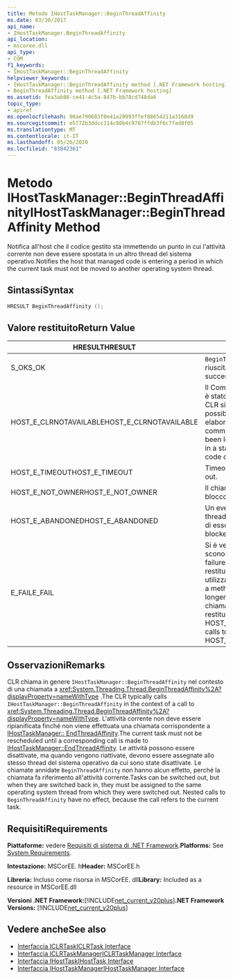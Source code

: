 ```yaml
---
title: Metodo IHostTaskManager::BeginThreadAffinity
ms.date: 03/30/2017
api_name:
- IHostTaskManager.BeginThreadAffinity
api_location:
- mscoree.dll
api_type:
- COM
f1_keywords:
- IHostTaskManager::BeginThreadAffinity
helpviewer_keywords:
- IHostTaskManager::BeginThreadAffinity method [.NET Framework hosting]
- BeginThreadAffinity method [.NET Framework hosting]
ms.assetid: fea3ab88-ce41-4c5a-847b-bb78cd748da6
topic_type:
- apiref
ms.openlocfilehash: 90ae790603f0e41a20993ffef88654211a3168d9
ms.sourcegitcommit: e5772b3ddcc114c80b4c9767ffdb3f6c7fad8f05
ms.translationtype: MT
ms.contentlocale: it-IT
ms.lasthandoff: 05/26/2020
ms.locfileid: "83842361"
---
```

# <a name="ihosttaskmanagerbeginthreadaffinity-method"></a><span data-ttu-id="bf885-102">Metodo IHostTaskManager::BeginThreadAffinity</span><span class="sxs-lookup"><span data-stu-id="bf885-102">IHostTaskManager::BeginThreadAffinity Method</span></span>
<span data-ttu-id="bf885-103">Notifica all'host che il codice gestito sta immettendo un punto in cui l'attività corrente non deve essere spostata in un altro thread del sistema operativo.</span><span class="sxs-lookup"><span data-stu-id="bf885-103">Notifies the host that managed code is entering a period in which the current task must not be moved to another operating system thread.</span></span>  
  
## <a name="syntax"></a><span data-ttu-id="bf885-104">Sintassi</span><span class="sxs-lookup"><span data-stu-id="bf885-104">Syntax</span></span>  
  
```cpp  
HRESULT BeginThreadAffinity ();  
```  
  
## <a name="return-value"></a><span data-ttu-id="bf885-105">Valore restituito</span><span class="sxs-lookup"><span data-stu-id="bf885-105">Return Value</span></span>  
  
|<span data-ttu-id="bf885-106">HRESULT</span><span class="sxs-lookup"><span data-stu-id="bf885-106">HRESULT</span></span>|<span data-ttu-id="bf885-107">Description</span><span class="sxs-lookup"><span data-stu-id="bf885-107">Description</span></span>|  
|-------------|-----------------|  
|<span data-ttu-id="bf885-108">S_OK</span><span class="sxs-lookup"><span data-stu-id="bf885-108">S_OK</span></span>|<span data-ttu-id="bf885-109">`BeginThreadAffinity`la restituzione è riuscita.</span><span class="sxs-lookup"><span data-stu-id="bf885-109">`BeginThreadAffinity` returned successfully.</span></span>|  
|<span data-ttu-id="bf885-110">HOST_E_CLRNOTAVAILABLE</span><span class="sxs-lookup"><span data-stu-id="bf885-110">HOST_E_CLRNOTAVAILABLE</span></span>|<span data-ttu-id="bf885-111">Il Common Language Runtime (CLR) non è stato caricato in un processo oppure CLR si trova in uno stato in cui non è possibile eseguire codice gestito o elaborare la chiamata correttamente.</span><span class="sxs-lookup"><span data-stu-id="bf885-111">The common language runtime (CLR) has not been loaded into a process, or the CLR is in a state in which it cannot run managed code or process the call successfully.</span></span>|  
|<span data-ttu-id="bf885-112">HOST_E_TIMEOUT</span><span class="sxs-lookup"><span data-stu-id="bf885-112">HOST_E_TIMEOUT</span></span>|<span data-ttu-id="bf885-113">Timeout della chiamata.</span><span class="sxs-lookup"><span data-stu-id="bf885-113">The call timed out.</span></span>|  
|<span data-ttu-id="bf885-114">HOST_E_NOT_OWNER</span><span class="sxs-lookup"><span data-stu-id="bf885-114">HOST_E_NOT_OWNER</span></span>|<span data-ttu-id="bf885-115">Il chiamante non è il proprietario del blocco.</span><span class="sxs-lookup"><span data-stu-id="bf885-115">The caller does not own the lock.</span></span>|  
|<span data-ttu-id="bf885-116">HOST_E_ABANDONED</span><span class="sxs-lookup"><span data-stu-id="bf885-116">HOST_E_ABANDONED</span></span>|<span data-ttu-id="bf885-117">Un evento è stato annullato mentre un thread bloccato o Fiber era in attesa su di esso.</span><span class="sxs-lookup"><span data-stu-id="bf885-117">An event was canceled while a blocked thread or fiber was waiting on it.</span></span>|  
|<span data-ttu-id="bf885-118">E_FAIL</span><span class="sxs-lookup"><span data-stu-id="bf885-118">E_FAIL</span></span>|<span data-ttu-id="bf885-119">Si è verificato un errore irreversibile sconosciuto.</span><span class="sxs-lookup"><span data-stu-id="bf885-119">An unknown catastrophic failure occurred.</span></span> <span data-ttu-id="bf885-120">Quando un metodo restituisce E_FAIL, CLR non è più utilizzabile all'interno del processo.</span><span class="sxs-lookup"><span data-stu-id="bf885-120">When a method returns E_FAIL, the CLR is no longer usable within the process.</span></span> <span data-ttu-id="bf885-121">Le chiamate successive ai metodi di hosting restituiscono HOST_E_CLRNOTAVAILABLE.</span><span class="sxs-lookup"><span data-stu-id="bf885-121">Subsequent calls to hosting methods return HOST_E_CLRNOTAVAILABLE.</span></span>|  
  
## <a name="remarks"></a><span data-ttu-id="bf885-122">Osservazioni</span><span class="sxs-lookup"><span data-stu-id="bf885-122">Remarks</span></span>  
 <span data-ttu-id="bf885-123">CLR chiama in genere `IHostTaskManager::BeginThreadAffinity` nel contesto di una chiamata a <xref:System.Threading.Thread.BeginThreadAffinity%2A?displayProperty=nameWithType> .</span><span class="sxs-lookup"><span data-stu-id="bf885-123">The CLR typically calls `IHostTaskManager::BeginThreadAffinity` in the context of a call to <xref:System.Threading.Thread.BeginThreadAffinity%2A?displayProperty=nameWithType>.</span></span> <span data-ttu-id="bf885-124">L'attività corrente non deve essere ripianificata finché non viene effettuata una chiamata corrispondente a [IHostTaskManager:: EndThreadAffinity](ihosttaskmanager-endthreadaffinity-method.md).</span><span class="sxs-lookup"><span data-stu-id="bf885-124">The current task must not be rescheduled until a corresponding call is made to [IHostTaskManager::EndThreadAffinity](ihosttaskmanager-endthreadaffinity-method.md).</span></span> <span data-ttu-id="bf885-125">Le attività possono essere disattivate, ma quando vengono riattivate, devono essere assegnate allo stesso thread del sistema operativo da cui sono state disattivate. Le chiamate annidate `BeginThreadAffinity` non hanno alcun effetto, perché la chiamata fa riferimento all'attività corrente.</span><span class="sxs-lookup"><span data-stu-id="bf885-125">Tasks can be switched out, but when they are switched back in, they must be assigned to the same operating system thread from which they were switched out. Nested calls to `BeginThreadAffinity` have no effect, because the call refers to the current task.</span></span>  
  
## <a name="requirements"></a><span data-ttu-id="bf885-126">Requisiti</span><span class="sxs-lookup"><span data-stu-id="bf885-126">Requirements</span></span>  
 <span data-ttu-id="bf885-127">**Piattaforme:** vedere [Requisiti di sistema di .NET Framework](../../get-started/system-requirements.md).</span><span class="sxs-lookup"><span data-stu-id="bf885-127">**Platforms:** See [System Requirements](../../get-started/system-requirements.md).</span></span>  
  
 <span data-ttu-id="bf885-128">**Intestazione:** MSCorEE. h</span><span class="sxs-lookup"><span data-stu-id="bf885-128">**Header:** MSCorEE.h</span></span>  
  
 <span data-ttu-id="bf885-129">**Libreria:** Incluso come risorsa in MSCorEE. dll</span><span class="sxs-lookup"><span data-stu-id="bf885-129">**Library:** Included as a resource in MSCorEE.dll</span></span>  
  
 <span data-ttu-id="bf885-130">**Versioni .NET Framework:**[!INCLUDE[net_current_v20plus](../../../../includes/net-current-v20plus-md.md)]</span><span class="sxs-lookup"><span data-stu-id="bf885-130">**.NET Framework Versions:** [!INCLUDE[net_current_v20plus](../../../../includes/net-current-v20plus-md.md)]</span></span>  
  
## <a name="see-also"></a><span data-ttu-id="bf885-131">Vedere anche</span><span class="sxs-lookup"><span data-stu-id="bf885-131">See also</span></span>

- [<span data-ttu-id="bf885-132">Interfaccia ICLRTask</span><span class="sxs-lookup"><span data-stu-id="bf885-132">ICLRTask Interface</span></span>](iclrtask-interface.md)
- [<span data-ttu-id="bf885-133">Interfaccia ICLRTaskManager</span><span class="sxs-lookup"><span data-stu-id="bf885-133">ICLRTaskManager Interface</span></span>](iclrtaskmanager-interface.md)
- [<span data-ttu-id="bf885-134">Interfaccia IHostTask</span><span class="sxs-lookup"><span data-stu-id="bf885-134">IHostTask Interface</span></span>](ihosttask-interface.md)
- [<span data-ttu-id="bf885-135">Interfaccia IHostTaskManager</span><span class="sxs-lookup"><span data-stu-id="bf885-135">IHostTaskManager Interface</span></span>](ihosttaskmanager-interface.md)
